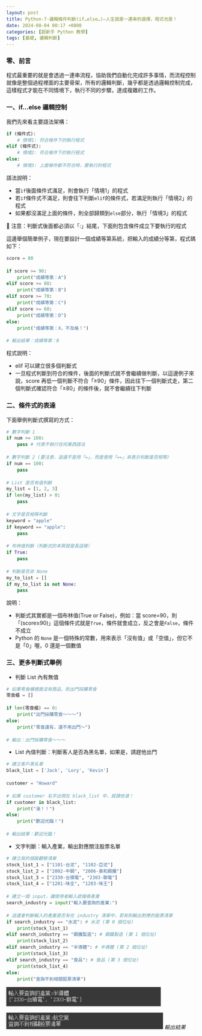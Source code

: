 ```yaml
---
layout: post
title: Python-7-邏輯條件判斷(if…else…)—人生就是一連串的選擇，程式也是！
date: 2024-08-04 00:17 +0800
categories: [超新手 Python 教學]
tags: [基礎, 邏輯判斷]
---
```

### 零、前言

程式最重要的就是會透過一連串流程，協助我們自動化完成許多事情，而流程控制就像是整個過程裡面的主要骨架，所有的邏輯判斷，幾乎都是透過邏輯控制完成，這樣程式才能在不同情境下，執行不同的步驟，達成複雜的工作。

### 一、if…else 邏輯控制

我們先來看主要語法架構：

```python
if (條件式):
    # 情境1: 符合條件下的執行程式
elif (條件式):
    # 情境2: 符合條件下的執行程式
else:
    # 情境3: 上面條件都不符合時，要執行的程式
```

語法說明：

- 當`if`後面條件式滿足，則會執行「情境1」的程式
- 若`if`條件式不滿足，則會往下判斷`elif`的條件式，若滿足則執行「情境2」的程式
- 如果都沒滿足上面的條件，則全部歸類到`else`部分，執行「情境3」的程式

<aside>
📌 注意：判斷式後面都必須以「:」結尾，下面則包含條件成立下要執行的程式

</aside>

這邊舉個簡單例子，現在要設計一個成績等第系統，把輸入的成績分等第，程式碼如下：

```python
score = 80

if score >= 90:
    print("成績等第：A")
elif score >= 80:
    print("成績等第：B")
elif score >= 70:
    print("成績等第：C")
elif score >= 60:
    print("成績等第：D")
else:
    print("成績等第：X，不及格！")

# 輸出結果：成績等第：B
```

程式說明：

- elif 可以建立很多個判斷式
- 一旦程式判斷到符合的條件，後面的判斷式就不會繼續做判斷，以這邊例子來說，score 再低一個判斷不符合「≥90」條件，因此往下一個判斷式走，第二個判斷式確認符合「≥80」的條件後，就不會繼續往下判斷

### 二、條件式的表達

下面舉例判斷式撰寫的方式：

```python
# 數字判斷 1
if num >= 100:
    pass # 代表不執行任何東西語法

# 數字判斷 2 (要注意，這邊不是用「=」，而是使用「==」來表示判斷是否相等)
if num == 100:
    pass

# List 是否有值判斷
my_list = [1, 2, 3]
if len(my_list) > 0:
    pass

# 文字是否相等判斷
keyword = "apple"
if keyword == "apple":
    pass

# 布林值判斷（判斷式的本質就是長這樣）
if True:
    pass

# 判斷是否非 None
my_to_list = []
if my_to_list is not None:
    pass
```

說明：

- 判斷式其實都是一個布林值(True or False)，例如：當 score=90，則「(score≥90)」這個條件式就是`True`，條件就會成立，反之會是`False`，條件不成立
- Python 的 `None` 是一個特殊的常數，用來表示「沒有值」或「空值」，但它不是「0」喔，0 還是一個數值

### 三、更多判斷式舉例

- 判斷 List 內有無值

```python
# 如果零食櫃裡面沒有商品，則出門採購零食
零食櫃 = []

if len(零食櫃) == 0:
    print("出門採購零食～～～")
else:
    print("零食還有，還不用出門～")

# 輸出：出門採購零食～～～
```

- List 內值判斷：判斷客人是否為黑名單，如果是，請趕他出門

```python
# 建立客戶黑名單
black_list = ['Jack', 'Lory', 'Kevin']

customer = "Howard"

# 如果 customer 名字出現在 black_list 中，就請他滾！
if customer in black_list:
    print("滾！！")
else:
    print("歡迎光臨！")

# 輸出結果：歡迎光臨！
```

- 文字判斷：輸入產業，輸出對應關注股票名單

```python
# 建立我的個股觀察清單
stock_list_1 = ["1101-台泥", "1102-亞泥"]
stock_list_2 = ["2002-中鋼", "2006-東和鋼鐵"]
stock_list_3 = ["2330-台積電", "2303-聯電"]
stock_list_4 = ["1201-味全", "1203-味王"]

# 建立一個 input，讓使用者輸入欲搜尋產業
search_industry = input("輸入要查詢的產業:")

# 這邊會判斷輸入的產業是否有在 industry 清單中，若有則輸出對應的股票清單
if search_industry == "水泥": # 水泥 (第 0 個位址)
    print(stock_list_1)
elif search_industry == "鋼鐵製造": # 鋼鐵製造 (第 1 個位址)
    print(stock_list_2)
elif search_industry == "半導體": # 半導體 (第 2 個位址)
    print(stock_list_3)
elif search_industry == "食品": # 食品 (第 3 個位址)
    print(stock_list_4)
else:
    print("查詢不到相關股票清單")
```

![Untitled](/assets/img/post_img/Python-7-邏輯條件判斷(if…else…)—人生就是一連串的選擇，程式也是！%205657c8b3829349f99e89c8890d11feaf/Untitled.png)

![輸出結果](/assets/img/post_img/Python-7-邏輯條件判斷(if…else…)—人生就是一連串的選擇，程式也是！%205657c8b3829349f99e89c8890d11feaf/Untitled%201.png)
_輸出結果_